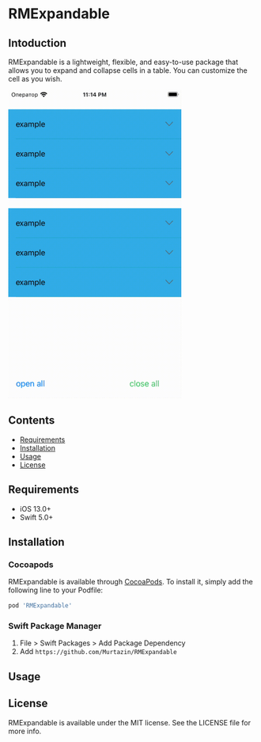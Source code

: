 # RMExpandable

## Intoduction

RMExpandable is a lightweight, flexible, and easy-to-use package that allows you to expand and collapse cells in a table. You can customize the cell as you wish.

![demo](Xmpl.gif)

## Contents

- [Requirements](#requirements)
- [Installation](#installation)
- [Usage](#usage)
- [License](#license)

## Requirements

- iOS 13.0+
- Swift 5.0+

## Installation

### Cocoapods

RMExpandable is available through [CocoaPods](https://cocoapods.org). To install
it, simply add the following line to your Podfile:

```ruby
pod 'RMExpandable'
```

### Swift Package Manager

1. File > Swift Packages > Add Package Dependency
2. Add `https://github.com/Murtazin/RMExpandable`

## Usage

## License

RMExpandable is available under the MIT license. See the LICENSE file for more info.
